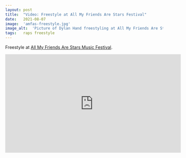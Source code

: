 ```yaml
---
layout: post
title:  "Video: Freestyle at All My Friends Are Stars Festival"
date:   2021-08-07
image:  'amfas-freestyle.jpg'
image_alt:  'Picture of Dylan Hand freestyling at All My Friends Are Stars Festival in Gothenburg'
tags:   raps freestyle
---
```


Freestyle at [All My Friends Are Stars Music Festival](https://www.allmyfriendsarestars.com/).

<iframe width="560" height="315" src="https://www.youtube.com/embed/NWsypGJQH7o" frameborder="0" allow="accelerometer; autoplay; encrypted-media; gyroscope; picture-in-picture" allowfullscreen></iframe>
